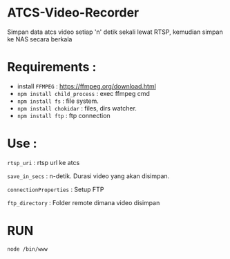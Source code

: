 # ATCS-Video-Recorder
Simpan data atcs video setiap 'n' detik sekali lewat RTSP, kemudian simpan ke NAS secara berkala

# Requirements :
* install `FFMPEG` : https://ffmpeg.org/download.html
* `npm install child_process` : exec ffmpeg cmd
* `npm install fs` : file system.
* `npm install chokidar` : files, dirs watcher.
* `npm install ftp` : ftp connection

# Use :
`rtsp_uri` : rtsp url ke atcs

`save_in_secs` : n-detik. Durasi video yang akan disimpan.

`connectionProperties` : Setup FTP

`ftp_directory` : Folder remote dimana video disimpan

# RUN

`node /bin/www`

